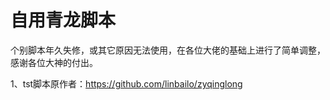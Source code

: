 # 自用青龙脚本
个别脚本年久失修，或其它原因无法使用，在各位大佬的基础上进行了简单调整，感谢各位大神的付出。

1、tst脚本原作者：https://github.com/linbailo/zyqinglong